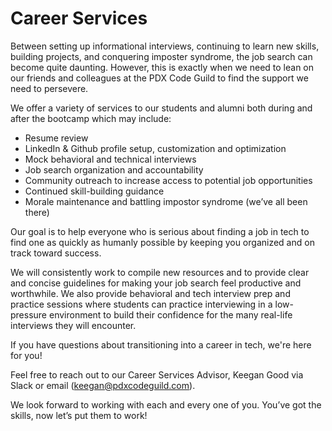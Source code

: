 # Career Services

Between setting up informational interviews, continuing to learn new skills, building projects, and conquering imposter syndrome, the job search can become quite daunting. However, this is exactly when we need to lean on our friends and colleagues at the PDX Code Guild to find the support we need to persevere. 

We offer a variety of services to our students and alumni both during and after the bootcamp which may include:

- Resume review
- LinkedIn & Github profile setup, customization and optimization
- Mock behavioral and technical interviews
- Job search organization and accountability
- Community outreach to increase access to potential job opportunities
- Continued skill-building guidance
- Morale maintenance and battling impostor syndrome (we’ve all been there)


Our goal is to help everyone who is serious about finding a job in tech to find one as quickly as humanly possible by keeping you organized and on track toward success. 

We will consistently work to compile new resources and to provide clear and concise guidelines for making your job search feel productive and worthwhile. We also provide behavioral and tech interview prep and practice sessions where students can practice interviewing in a low-pressure environment to build their confidence for the many real-life interviews they will encounter.

If you have questions about transitioning into a career in tech, we're here for you! 

Feel free to reach out to our Career Services Advisor, Keegan Good via Slack or email (keegan@pdxcodeguild.com).

We look forward to working with each and every one of you. You’ve got the skills, now let’s put them to work! 

